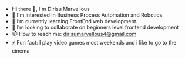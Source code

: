 * Hi there 👋, I'm Dirisu Marvellous 
* 👀 I'm interested in Business Process Automation and Robotics
* 🌱 I’m currently learning FrontEnd web development.
* 👯 I’m looking to collaborate on beginners level frontend development
* 📫 How to reach me: dirisumarvellous4@gmail.com
* ⚡ Fun fact: I play video games most weekends and i like to go to the cinema


<!--
**Dirisu/Dirisu** is a ✨ _special_ ✨ repository because its `README.md` (this file) appears on your GitHub profile.

Here are some ideas to get you started:

- 🔭 I’m currently working on ...
- 🌱 I’m currently learning ...
- 👯 I’m looking to collaborate on beginners level iOS app development...
- 🤔 I’m looking for help with ...
- 💬 Ask me about ...
- 📫 How to reach me: ...
- 😄 Pronouns: ...
- ⚡ Fun fact: ...
-->
